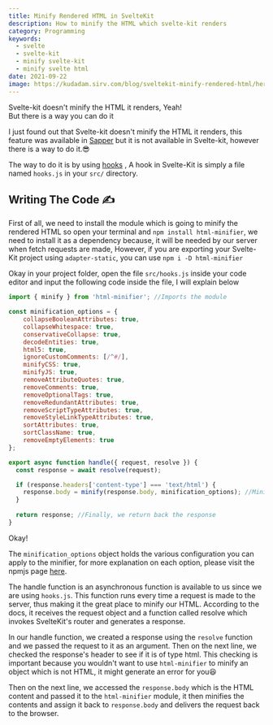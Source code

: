 ```yaml
---
title: Minify Rendered HTML in SvelteKit
description: How to minify the HTML which svelte-kit renders
category: Programming
keywords:
  - svelte
  - svelte-kit
  - minify svelte-kit
  - minify svelte html
date: 2021-09-22
image: https://kudadam.sirv.com/blog/sveltekit-minify-rendered-html/hero.jpg
---
```


<p class="intro">
    Svelte-kit doesn't minify the HTML it renders, Yeah!<br/>
    But there is a way you can do it
</p>


I just found out that Svelte-kit doesn't minify the HTML it renders, this feature was available in [Sapper](https://sapper.svelte.dev) but it is not available in Svelte-kit, however there is a way to do it.:sunglasses:

The way to do it is by using [hooks]() , A hook in Svelte-Kit is simply a file named `hooks.js` in your `src/` directory.

## Writing The Code :writing_hand:

First of all, we need to install the module which is going to minify the rendered HTML so open your terminal and `npm install html-minifier`, we need to install it as a dependency because, it will be needed by our server when fetch requests are made, However, if you are exporting your Svelte-Kit project using `adapter-static`, you can use `npm i -D html-minifier`

Okay in your project folder, open the file `src/hooks.js` inside your code editor and input the following code inside the file, I will explain below

```javascript
import { minify } from 'html-minifier'; //Imports the module

const minification_options = {
	collapseBooleanAttributes: true,
	collapseWhitespace: true,
	conservativeCollapse: true,
	decodeEntities: true,
	html5: true,
	ignoreCustomComments: [/^#/],
	minifyCSS: true,
	minifyJS: true,
	removeAttributeQuotes: true,
	removeComments: true,
	removeOptionalTags: true,
	removeRedundantAttributes: true,
	removeScriptTypeAttributes: true,
	removeStyleLinkTypeAttributes: true,
	sortAttributes: true,
	sortClassName: true,
	removeEmptyElements: true
};

export async function handle({ request, resolve }) {
  const response = await resolve(request);

  if (response.headers['content-type'] === 'text/html') {
    response.body = minify(response.body, minification_options); //Minifies the response.body
  }
  
  return response; //Finally, we return back the response
}
```

Okay! 

The `minification_options` object holds the various configuration you can apply to the minifier, for more explanation on each option, please visit the npmjs page [here](https://www.npmjs.com/package/html-minifier).

The handle function is an asynchronous function is available to us since we are using `hooks.js`. This function runs every time a request is made to the server, thus making it the great place to minify our HTML. According to the docs, it receives the request object and a function called resolve which invokes SvelteKit's router and generates a response.

In our handle function, we created a response using the `resolve` function and we passed the request to it as an argument. Then on the next line, we checked the response's header to see if it is of type html. This checking is important because you wouldn't want to use `html-minifier` to minify an object which is not HTML, it might generate an error for you:laughing:

Then on the next line, we accessed the `response.body` which is the HTML content and passed it to the `html-minifier` module, it then minifies the contents and assign it back to `response.body` and delivers the request back to the browser.
